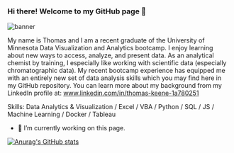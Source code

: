### Hi there! Welcome to my GitHub page 👋
![banner](https://www.freewebheaders.com/gc-chemistry-800x200/cache/molecules-science-blue-chemistry-banner_gc-banner-800x200_249795.jpg-nggid0513498-ngg0dyn-1920x1080x100-00f0w010c010r110f110r010t010.jpg)

My name is Thomas and I am a recent graduate of the University of Minnesota Data Visualization and Analytics bootcamp. I enjoy learning about new ways to access, analyze, and present data. As an analytical chemist by training, I especially like working with scientific data (especially chromatographic data). My recent bootcamp experience has equipped me with an entirely new set of data analysis skills which you may find here in my GitHub repository. You can learn more about my background from my LinkedIn profile at: www.linkedin.com/in/thomas-keene-1a780251

Skills: Data Analytics & Visualization / Excel / VBA / Python / SQL / JS / Machine Learning / Docker / Tableau

- 🔭 I’m currently working on this page. 






[![Anurag's GitHub stats](https://github-readme-stats.vercel.app/api?username=keenet1)](https://github.com/anuraghazra/github-readme-stats)


<!--
**keenet1/keenet1** is a ✨ _special_ ✨ repository because its `README.md` (this file) appears on your GitHub profile.

Here are some ideas to get you started:

- 🔭 I’m currently working on ...
- 🌱 I’m currently learning ...
- 👯 I’m looking to collaborate on ...
- 🤔 I’m looking for help with ...
- 💬 Ask me about ...
- 📫 How to reach me: ...
- 😄 Pronouns: ...
- ⚡ Fun fact: ...
-->
